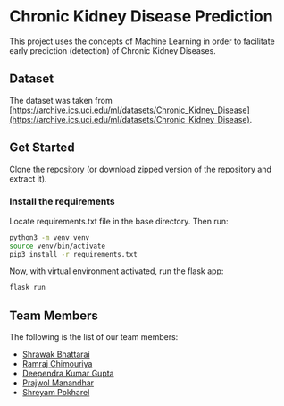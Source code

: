 # Chronic Kidney Disease Prediction

This project uses the concepts of Machine Learning in order to facilitate early prediction (detection) of Chronic Kidney Diseases.

## Dataset

The dataset was taken from [https://archive.ics.uci.edu/ml/datasets/Chronic_Kidney_Disease](https://archive.ics.uci.edu/ml/datasets/Chronic_Kidney_Disease).

## Get Started

Clone the repository (or download zipped version of the repository and extract it).

### Install the requirements

Locate requirements.txt file in the base directory. Then run:

```bash
python3 -m venv venv
source venv/bin/activate
pip3 install -r requirements.txt
```

Now, with virtual environment activated, run the flask app:

```bash
flask run
```

## Team Members

The following is the list of our team members:

- [Shrawak Bhattarai](https://github.com/Shrawak)
- [Ramraj Chimouriya](https://github.com/RamrajCh)
- [Deependra Kumar Gupta](https://github.com/Deependra12)
- [Prajwol Manandhar](https://github.com/PrajwolM)
- [Shreyam Pokharel](https://github.com/pshreyam)

